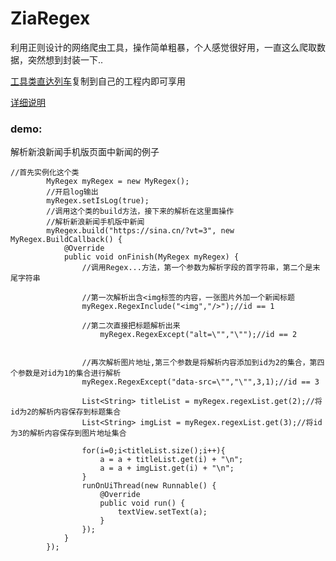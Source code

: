 # ZiaRegex
利用正则设计的网络爬虫工具，操作简单粗暴，个人感觉很好用，一直这么爬取数据，突然想到封装一下..

[工具类直达列车](https://github.com/Zzzia/ZiaRegex/blob/master/app/src/main/java/com/zia/ziaregex/MyRegex.java)复制到自己的工程内即可享用

[详细说明](http://www.jianshu.com/p/d318f0cc817a)



### demo:

解析新浪新闻手机版页面中新闻的例子


```
//首先实例化这个类
        MyRegex myRegex = new MyRegex();
        //开启log输出
        myRegex.setIsLog(true);
        //调用这个类的build方法，接下来的解析在这里面操作
        //解析新浪新闻手机版中新闻
        myRegex.build("https://sina.cn/?vt=3", new MyRegex.BuildCallback() {
            @Override
            public void onFinish(MyRegex myRegex) {
                //调用Regex...方法，第一个参数为解析字段的首字符串，第二个是末尾字符串

                //第一次解析出含<img标签的内容，一张图片外加一个新闻标题
                myRegex.RegexInclude("<img","/>");//id == 1

                //第二次直接把标题解析出来
                    myRegex.RegexExcept("alt=\"","\"");//id == 2


                //再次解析图片地址,第三个参数是将解析内容添加到id为2的集合，第四个参数是对id为1的集合进行解析
                myRegex.RegexExcept("data-src=\"","\"",3,1);//id == 3

                List<String> titleList = myRegex.regexList.get(2);//将id为2的解析内容保存到标题集合
                List<String> imgList = myRegex.regexList.get(3);//将id为3的解析内容保存到图片地址集合
                
                for(i=0;i<titleList.size();i++){
                    a = a + titleList.get(i) + "\n";
                    a = a + imgList.get(i) + "\n";
                }
                runOnUiThread(new Runnable() {
                    @Override
                    public void run() {
                        textView.setText(a);
                    }
                });
            }
        });
```

